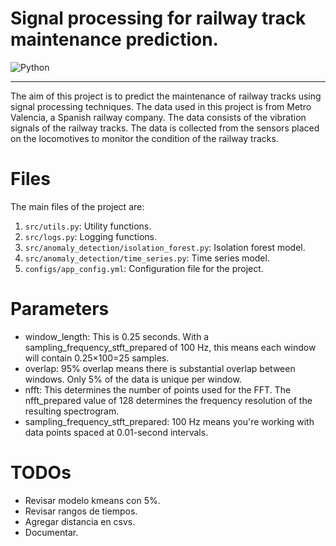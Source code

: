 <!-- pandoc README.md -s -o README.docx -->

# Signal processing for railway track maintenance prediction.

![Python](https://img.shields.io/badge/python-3670A0?style=for-the-badge&logo=python&logoColor=ffdd54)

<hr>

The aim of this project is to predict the maintenance of railway tracks using signal processing techniques. The data used in this project is from Metro Valencia, a Spanish railway company. The data consists of the vibration signals of the railway tracks. The data is collected from the sensors placed on the locomotives to monitor the condition of the railway tracks.

# Files

The main files of the project are:

1. `src/utils.py`: Utility functions.
2. `src/logs.py`: Logging functions.
3. `src/anomaly_detection/isolation_forest.py`: Isolation forest model.
4. `src/anomaly_detection/time_series.py`: Time series model.
5. `configs/app_config.yml`: Configuration file for the project.

# Parameters

- window_length: This is 0.25 seconds. With a sampling_frequency_stft_prepared of 100 Hz, this means each window will contain 0.25×100=25 samples.
- overlap: 95% overlap means there is substantial overlap between windows. Only 5% of the data is unique per window.
- nfft: This determines the number of points used for the FFT. The nfft_prepared value of 128 determines the frequency resolution of the resulting spectrogram.
- sampling_frequency_stft_prepared: 100 Hz means you're working with data points spaced at 0.01-second intervals.

# TODOs

- Revisar modelo kmeans con 5%.
- Revisar rangos de tiempos.
- Agregar distancia en csvs.
- Documentar.
